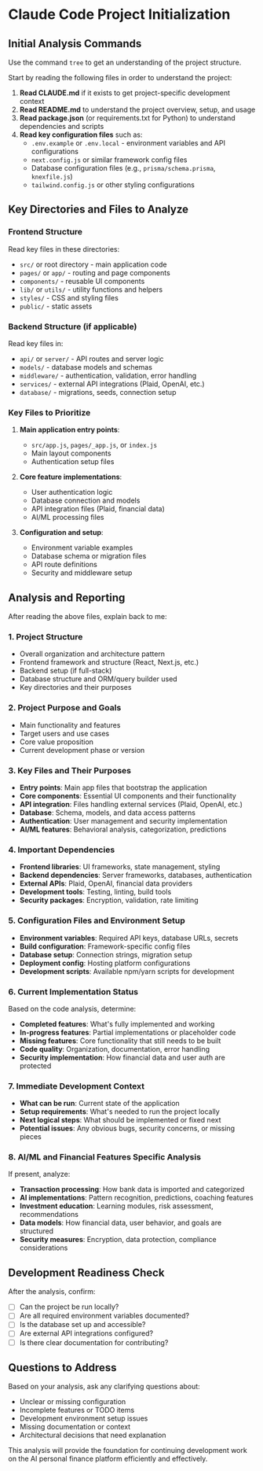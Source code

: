 # Claude Code Project Initialization

## Initial Analysis Commands

Use the command `tree` to get an understanding of the project structure.

Start by reading the following files in order to understand the project:

1. **Read CLAUDE.md** if it exists to get project-specific development context
2. **Read README.md** to understand the project overview, setup, and usage
3. **Read package.json** (or requirements.txt for Python) to understand dependencies and scripts
4. **Read key configuration files** such as:
   - `.env.example` or `.env.local` - environment variables and API configurations
   - `next.config.js` or similar framework config files
   - Database configuration files (e.g., `prisma/schema.prisma`, `knexfile.js`)
   - `tailwind.config.js` or other styling configurations

## Key Directories and Files to Analyze

### Frontend Structure
Read key files in these directories:
- `src/` or root directory - main application code
- `pages/` or `app/` - routing and page components
- `components/` - reusable UI components
- `lib/` or `utils/` - utility functions and helpers
- `styles/` - CSS and styling files
- `public/` - static assets

### Backend Structure (if applicable)
Read key files in:
- `api/` or `server/` - API routes and server logic
- `models/` - database models and schemas
- `middleware/` - authentication, validation, error handling
- `services/` - external API integrations (Plaid, OpenAI, etc.)
- `database/` - migrations, seeds, connection setup

### Key Files to Prioritize
1. **Main application entry points**:
   - `src/app.js`, `pages/_app.js`, or `index.js`
   - Main layout components
   - Authentication setup files

2. **Core feature implementations**:
   - User authentication logic
   - Database connection and models
   - API integration files (Plaid, financial data)
   - AI/ML processing files

3. **Configuration and setup**:
   - Environment variable examples
   - Database schema or migration files
   - API route definitions
   - Security and middleware setup

## Analysis and Reporting

After reading the above files, explain back to me:

### 1. Project Structure
- Overall organization and architecture pattern
- Frontend framework and structure (React, Next.js, etc.)
- Backend setup (if full-stack)
- Database structure and ORM/query builder used
- Key directories and their purposes

### 2. Project Purpose and Goals
- Main functionality and features
- Target users and use cases
- Core value proposition
- Current development phase or version

### 3. Key Files and Their Purposes
- **Entry points**: Main app files that bootstrap the application
- **Core components**: Essential UI components and their functionality
- **API integration**: Files handling external services (Plaid, OpenAI, etc.)
- **Database**: Schema, models, and data access patterns
- **Authentication**: User management and security implementation
- **AI/ML features**: Behavioral analysis, categorization, predictions

### 4. Important Dependencies
- **Frontend libraries**: UI frameworks, state management, styling
- **Backend dependencies**: Server frameworks, databases, authentication
- **External APIs**: Plaid, OpenAI, financial data providers
- **Development tools**: Testing, linting, build tools
- **Security packages**: Encryption, validation, rate limiting

### 5. Configuration Files and Environment Setup
- **Environment variables**: Required API keys, database URLs, secrets
- **Build configuration**: Framework-specific config files
- **Database setup**: Connection strings, migration setup
- **Deployment config**: Hosting platform configurations
- **Development scripts**: Available npm/yarn scripts for development

### 6. Current Implementation Status
Based on the code analysis, determine:
- **Completed features**: What's fully implemented and working
- **In-progress features**: Partial implementations or placeholder code
- **Missing features**: Core functionality that still needs to be built
- **Code quality**: Organization, documentation, error handling
- **Security implementation**: How financial data and user auth are protected

### 7. Immediate Development Context
- **What can be run**: Current state of the application
- **Setup requirements**: What's needed to run the project locally
- **Next logical steps**: What should be implemented or fixed next
- **Potential issues**: Any obvious bugs, security concerns, or missing pieces

### 8. AI/ML and Financial Features Specific Analysis
If present, analyze:
- **Transaction processing**: How bank data is imported and categorized
- **AI implementations**: Pattern recognition, predictions, coaching features
- **Investment education**: Learning modules, risk assessment, recommendations
- **Data models**: How financial data, user behavior, and goals are structured
- **Security measures**: Encryption, data protection, compliance considerations

## Development Readiness Check

After the analysis, confirm:
- [ ] Can the project be run locally?
- [ ] Are all required environment variables documented?
- [ ] Is the database set up and accessible?
- [ ] Are external API integrations configured?
- [ ] Is there clear documentation for contributing?

## Questions to Address

Based on your analysis, ask any clarifying questions about:
- Unclear or missing configuration
- Incomplete features or TODO items
- Development environment setup issues
- Missing documentation or context
- Architectural decisions that need explanation

This analysis will provide the foundation for continuing development work on the AI personal finance platform efficiently and effectively.